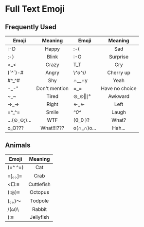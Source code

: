 Full Text Emoji
===============

Frequently Used
---------------

| Emoji         |     Meaning   | Emoji         |     Meaning   |
| ------------- |:-------------:| ------------- |:-------------:|
| :-D           | Happy         | :-(           | Sad           |
| ;-)           | Blink         | :-O           | Surprise      |
| >_<           | Crazy         | T_T           | Cry           |
| (ˋ^ˊ)-#        | Angry         | \\*^o^*//     | Cherry up     |
| #^_^#         | Shy           | ∩__∩y         | Yeah          |
| -_-"          | Don't mention | =_=           | Have no choice|
| ~_~           | Tired         | ⊙_⊙‖∣°         | Awkward       |
| →_→           | Right         | ←_←           | Left          |
| =^_^=         | Smile         | *^0^*         | Laugh         |
| …(⊙_⊙;)…      | WTF           | (0_0 )?       | What?         |
| o_O???        | What!!!???    | o(∩_∩)o...    | Hah...        |

Animals
-------
| Emoji         |     Meaning   |
| ------------- |:-------------:|
| (=^ ^=)       | Cat           |
| ≡[。。]≡      | Crab          |
| <□:≡          | Cuttlefish    |
| (:◎)≡         | Octopus       |
| (。。)～      | Todpole       |
| /(*ω*)\       | Rabbit        |
| (:≡           |Jellyfish      |
